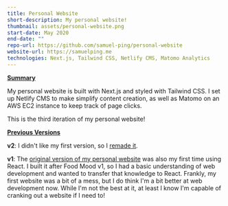 ```yaml
---
title: Personal Website
short-description: My personal website!
thumbnail: assets/personal-website.png
start-date: May 2020
end-date: ""
repo-url: https://github.com/samuel-ping/personal-website
website-url: https://samuelping.me
technologies: Next.js, Tailwind CSS, Netlify CMS, Matomo Analytics
---
```

<ins>**Summary**</ins>

My personal website is built with Next.js and styled with Tailwind CSS. I set up Netlify CMS to make simplify content creation, as well as Matomo on an AWS EC2 instance to keep track of page clicks.

This is the third iteration of my personal website!

<ins>**Previous Versions**</ins>

**v2**: I didn't like my first version, so I [remade it](https://v2.samuelping.me).

**v1**: The [original version of my personal website](https://samuel-ping.github.io/personal-website-v1) was also my first time using React. I built it after Food Mood v1, so I had a basic understanding of web development and wanted to transfer that knowledge to React. Frankly, my first website was a bit of a mess, but I do think I'm a bit better at web development now. While I'm not the best at it, at least I know I'm capable of cranking out a website if I need to!
